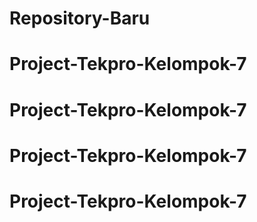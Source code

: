 # Repository-Baru
# Project-Tekpro-Kelompok-7
# Project-Tekpro-Kelompok-7
# Project-Tekpro-Kelompok-7
# Project-Tekpro-Kelompok-7
